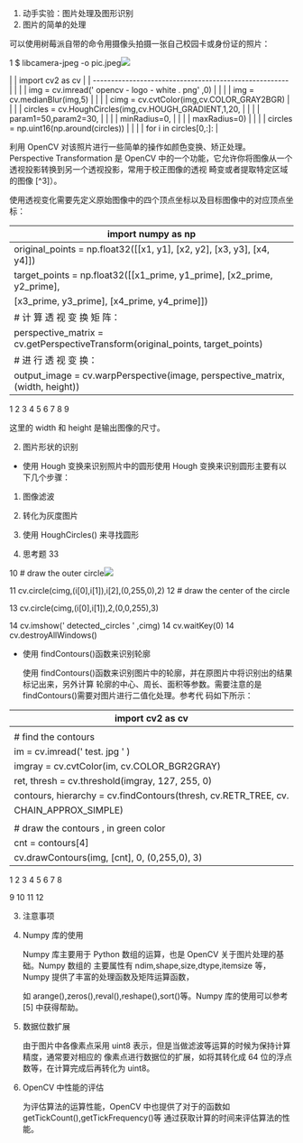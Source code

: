 1. 动手实验：图片处理及图形识别
2. <a name="_page37_x72.00_y115.69"></a>图片的简单的处理

可以使用树莓派自带的命令用摄像头拍摄一张自己校园卡或身份证的照片：

1  $ libcamera-jpeg -o pic.jpeg![](Aspose.Words.b353301d-f3c7-44fc-a0ef-0183eb531768.065.png)

|
    | import cv2 as cv                                       |
    | ------------------------------------------------------ |
    |                                                        |
    | img = cv.imread(' opencv - logo - white . png' ,0)     |
    |                                                        |
    | img = cv.medianBlur(img,5)                             |
    |                                                        |
    | cimg = cv.cvtColor(img,cv.COLOR\_GRAY2BGR)             |
    |                                                        |
    | circles = cv.HoughCircles(img,cv.HOUGH\_GRADIENT,1,20, |
    |                                                        |
    | param1=50,param2=30,                                   |
    |                                                        |
    | minRadius=0,                                           |
    |                                                        |
    | maxRadius=0)                                           |
    |                                                        |
    | circles = np.uint16(np.around(circles))                |
    |                                                        |
    | for i in circles[0,:]:                                 |

   利用 OpenCV 对该照片进行一些简单的操作如颜色变换、矫正处理。Perspective Transformation 是 OpenCV 中的一个功能，它允许你将图像从一个透视投影转换到另一个透视投影，常用于校正图像的透视 畸变或者提取特定区域的图像 [^3]）。

使用透视变化需要先定义原始图像中的四个顶点坐标以及目标图像中的对应顶点坐标：



| import numpy as np                                                                 |
| ---------------------------------------------------------------------------------- |
| original\_points = np.float32([[x1, y1], [x2, y2], [x3, y3], [x4, y4]])            |
| target\_points = np.float32([[x1\_prime, y1\_prime], [x2\_prime, y2\_prime],       |
| [x3\_prime, y3\_prime], [x4\_prime, y4\_prime]])                                   |
| # 计 算 透 视 变 换 矩 阵：                                                       |
| perspective\_matrix = cv.getPerspectiveTransform(original\_points, target\_points) |
| # 进 行 透 视 变 换：                                                             |
| output\_image = cv.warpPerspective(image, perspective\_matrix, (width, height))    |

1 2 3 4 5 6 7 8 9

这里的 width 和 height 是输出图像的尺寸。

2. 图片形状的识别
- 使用 Hough 变换来识别照片中的圆形使用 Hough 变换来识别圆形主要有以下几个步骤：
1. 图像滤波
1. 转化为灰度图片
1. 使用 HoughCircles() 来寻找圆形

1. 思考题 33

10 # draw the outer circle![](Aspose.Words.b353301d-f3c7-44fc-a0ef-0183eb531768.066.png)

11 cv.circle(cimg,(i[0],i[1]),i[2],(0,255,0),2) 12 # draw the center of the circle

13 cv.circle(cimg,(i[0],i[1]),2,(0,0,255),3)

14  cv.imshow(' detected␣circles ' ,cimg)
14  cv.waitKey(0)
14  cv.destroyAllWindows()
- 使用 findContours()函数来识别轮廓

  使用 findContours()函数来识别图片中的轮廓，并在原图片中将识别出的结果标记出来，另外计算 轮廓的中心、周长、面积等参数。需要注意的是 findContours()需要对图片进行二值化处理。参考代 码如下所示：



| import cv2 as cv                                                 |
| ---------------------------------------------------------------- |
|                                                                  |
| # find the contours                                              |
| im = cv.imread(' test. jpg ' )                                   |
| imgray = cv.cvtColor(im, cv.COLOR\_BGR2GRAY)                     |
| ret, thresh = cv.threshold(imgray, 127, 255, 0)                  |
| contours, hierarchy = cv.findContours(thresh, cv.RETR\_TREE, cv. |
| CHAIN\_APPROX\_SIMPLE)                                           |
|                                                                  |
| # draw the contours , in green color                             |
| cnt = contours[4]                                                |
| cv.drawContours(img, [cnt], 0, (0,255,0), 3)                     |

1 2 3 4 5 6 7 8

9 10 11 12

3. 注意事项
1. Numpy 库的使用

   Numpy 库主要用于 Python 数组的运算，也是 OpenCV 关于图片处理的基础。Numpy 数组的 主要属性有 ndim,shape,size,dtype,itemsize 等，Numpy 提供了丰富的处理函数及矩阵运算函数，

   如 arange(),zeros(),reval(),reshape(),sort()等。Numpy 库的使用可以参考 [5] 中获得帮助。

2. 数据位数扩展

   由于图片中各像素点采用 uint8 表示，但是当做滤波等运算的时候为保持计算精度，通常要对相应的 像素点进行数据位的扩展，如将其转化成 64 位的浮点数等，在计算完成后再转化为 uint8。

3. OpenCV 中性能的评估

   为评估算法的运算性能，OpenCV 中也提供了对于的函数如 getTickCount(),getTickFrequency()等 通过获取计算的时间来评估算法的性能。
